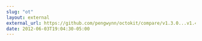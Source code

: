 ```yaml
---
slug: "ot"
layout: external
external_url: https://github.com/pengwynn/octokit/compare/v1.3.0...v1.4.0
date: 2012-06-03T19:04:30-05:00
---
```

